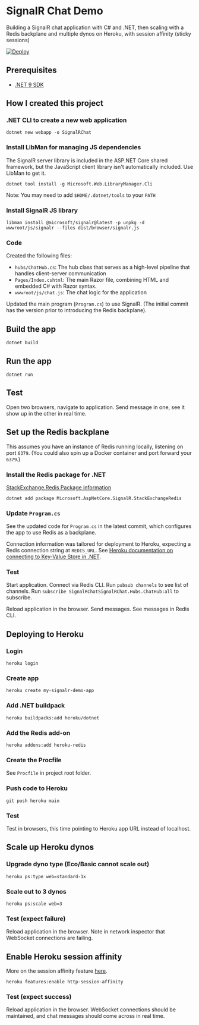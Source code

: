 # SignalR Chat Demo

Building a SignalR chat application with C# and .NET, then scaling with a Redis backplane and multiple dynos on Heroku, with session affinity (sticky sessions)

[![Deploy](https://www.herokucdn.com/deploy/button.svg)](https://www.heroku.com/deploy?template=https://github.com/heroku-examples/SignalRChat)

## Prerequisites

- [.NET 9 SDK](https://learn.microsoft.com/en-us/dotnet/core/install/)

## How I created this project

### .NET CLI to create a new web application

```
dotnet new webapp -o SignalRChat
```

### Install LibMan for managing JS dependencies

The SignalR server library is included in the ASP.NET Core shared framework, but the JavaScript client library isn't automatically included. Use LibMan to get it.

```
dotnet tool install -g Microsoft.Web.LibraryManager.Cli
```

Note: You may need to add `$HOME/.dotnet/tools` to your `PATH`

### Install SignalR JS library

```
libman install @microsoft/signalr@latest -p unpkg -d wwwroot/js/signalr --files dist/browser/signalr.js
```

### Code

Created the following files:

* `hubs/ChatHub.cs`: The hub class that serves as a high-level pipeline that handles client-server communication
* `Pages/Index.cshtml`: The main Razor file, combining HTML and embedded C# with Razor syntax.
* `wwwroot/js/chat.js`: The chat logic for the application

Updated the main program (`Program.cs`) to use SignalR. (The initial commit has the version prior to introducing the Redis backplane).

## Build the app

```
dotnet build
```

## Run the app

```
dotnet run
```

## Test

Open two browsers, navigate to application. Send message in one, see it show up in the other in real time.

## Set up the Redis backplane

This assumes you have an instance of Redis running locally, listening on port `6379`. (You could also spin up a Docker container and port forward your `6379`.)

### Install the Redis package for .NET

[StackExchange.Redis Package information](https://github.com/StackExchange/StackExchange.Redis)

```
dotnet add package Microsoft.AspNetCore.SignalR.StackExchangeRedis
```

### Update `Program.cs`

See the updated code for `Program.cs` in the latest commit, which configures the app to use Redis as a backplane.

Connection information was tailored for deployment to Heroku, expecting a Redis connection string at `REDIS_URL`. See [Heroku documentation on connecting to Key-Value Store in .NET](https://devcenter.heroku.com/articles/connecting-heroku-redis#connecting-in-net).

### Test

Start application. Connect via Redis CLI. Run `pubsub channels` to see list of channels. Run `subscribe SignalRChatSignalRChat.Hubs.ChatHub:all` to subscribe.

Reload application in the browser. Send messages. See messages in Redis CLI.

## Deploying to Heroku

### Login

`heroku login`

### Create app

`heroku create my-signalr-demo-app`

### Add .NET buildpack 

`heroku buildpacks:add heroku/dotnet`

### Add the Redis add-on

`heroku addons:add heroku-redis`

### Create the Procfile

See `Procfile` in project root folder.

### Push code to Heroku

`git push heroku main`

### Test

Test in browsers, this time pointing to Heroku app URL instead of localhost.

## Scale up Heroku dynos

### Upgrade dyno type (Eco/Basic cannot scale out)

`heroku ps:type web=standard-1x`

### Scale out to 3 dynos

`heroku ps:scale web=3`

### Test (expect failure)

Reload application in the browser. Note in network inspector that WebSocket connections are failing.

## Enable Heroku session affinity

More on the session affinity feature [here](https://devcenter.heroku.com/articles/session-affinity).

`heroku features:enable http-session-affinity`

### Test (expect success)

Reload application in the browser. WebSocket connections should be maintained, and chat messages should come across in real time.

